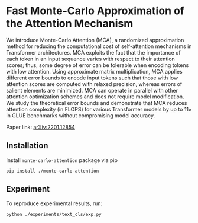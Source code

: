# Fast Monte-Carlo Approximation of the Attention Mechanism 


We introduce Monte-Carlo Attention (MCA), a randomized approximation method for reducing the computational cost of self-attention mechanisms in Transformer architectures. MCA exploits the fact that the importance of each token in an input sequence varies with respect to their attention scores; thus, some degree of error can be tolerable when encoding tokens with low attention. Using approximate matrix multiplication, MCA applies different error bounds to encode input tokens such that those with low attention scores are computed with relaxed precision, whereas errors of salient elements are minimized. MCA can operate in parallel with other attention optimization schemes and does not require model modification. We study the theoretical error bounds and demonstrate that MCA reduces attention complexity (in FLOPS) for various Transformer models by up to 11× in GLUE benchmarks without compromising model accuracy.


Paper link: [arXiv:2201.12854](https://arxiv.org/abs/2201.12854)

## Installation
Install `monte-carlo-attention` package via pip

```
pip install ./monte-carlo-attention
```

## Experiment

To reproduce experimental results, run:
```
python ./experiments/text_cls/exp.py
```